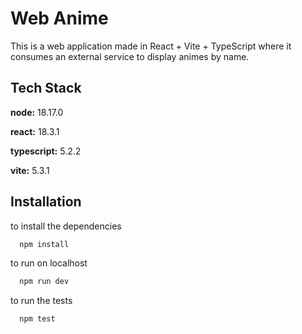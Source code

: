 # Web Anime

This is a web application made in React + Vite + TypeScript where it consumes an external service to display animes by name.

## Tech Stack

**node:** 18.17.0

**react:** 18.3.1

**typescript:** 5.2.2

**vite:** 5.3.1

## Installation

to install the dependencies

```bash
  npm install
```

to run on localhost

```bash
  npm run dev
```

to run the tests

```bash
  npm test
```
